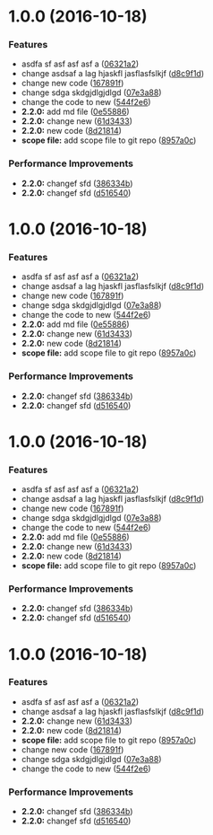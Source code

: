 <a name="1.0.0"></a>
# 1.0.0 (2016-10-18)


### Features

* asdfa sf asf asf asf a ([06321a2](https://github.com/andy521zhufuli/testGit/commit/06321a2))
* change asdsaf a lag hjaskfl jasflasfslkjf ([d8c9f1d](https://github.com/andy521zhufuli/testGit/commit/d8c9f1d))
* change new code ([167891f](https://github.com/andy521zhufuli/testGit/commit/167891f))
* change sdga skdgjdlgjdlgd ([07e3a88](https://github.com/andy521zhufuli/testGit/commit/07e3a88))
* change the code to new ([544f2e6](https://github.com/andy521zhufuli/testGit/commit/544f2e6))
* **2.2.0:** add md file ([0e55886](https://github.com/andy521zhufuli/testGit/commit/0e55886))
* **2.2.0:** change new ([61d3433](https://github.com/andy521zhufuli/testGit/commit/61d3433))
* **2.2.0:** new code ([8d21814](https://github.com/andy521zhufuli/testGit/commit/8d21814))
* **scope file:** add scope file to git repo ([8957a0c](https://github.com/andy521zhufuli/testGit/commit/8957a0c))


### Performance Improvements

* **2.2.0:** changef sfd ([386334b](https://github.com/andy521zhufuli/testGit/commit/386334b))
* **2.2.0:** changef sfd ([d516540](https://github.com/andy521zhufuli/testGit/commit/d516540))



<a name="1.0.0"></a>
# 1.0.0 (2016-10-18)


### Features

* asdfa sf asf asf asf a ([06321a2](https://github.com/andy521zhufuli/testGit/commit/06321a2))
* change asdsaf a lag hjaskfl jasflasfslkjf ([d8c9f1d](https://github.com/andy521zhufuli/testGit/commit/d8c9f1d))
* change new code ([167891f](https://github.com/andy521zhufuli/testGit/commit/167891f))
* change sdga skdgjdlgjdlgd ([07e3a88](https://github.com/andy521zhufuli/testGit/commit/07e3a88))
* change the code to new ([544f2e6](https://github.com/andy521zhufuli/testGit/commit/544f2e6))
* **2.2.0:** add md file ([0e55886](https://github.com/andy521zhufuli/testGit/commit/0e55886))
* **2.2.0:** change new ([61d3433](https://github.com/andy521zhufuli/testGit/commit/61d3433))
* **2.2.0:** new code ([8d21814](https://github.com/andy521zhufuli/testGit/commit/8d21814))
* **scope file:** add scope file to git repo ([8957a0c](https://github.com/andy521zhufuli/testGit/commit/8957a0c))


### Performance Improvements

* **2.2.0:** changef sfd ([386334b](https://github.com/andy521zhufuli/testGit/commit/386334b))
* **2.2.0:** changef sfd ([d516540](https://github.com/andy521zhufuli/testGit/commit/d516540))



<a name="1.0.0"></a>
# 1.0.0 (2016-10-18)


### Features

* asdfa sf asf asf asf a ([06321a2](https://github.com/andy521zhufuli/testGit/commit/06321a2))
* change asdsaf a lag hjaskfl jasflasfslkjf ([d8c9f1d](https://github.com/andy521zhufuli/testGit/commit/d8c9f1d))
* change new code ([167891f](https://github.com/andy521zhufuli/testGit/commit/167891f))
* change sdga skdgjdlgjdlgd ([07e3a88](https://github.com/andy521zhufuli/testGit/commit/07e3a88))
* change the code to new ([544f2e6](https://github.com/andy521zhufuli/testGit/commit/544f2e6))
* **2.2.0:** add md file ([0e55886](https://github.com/andy521zhufuli/testGit/commit/0e55886))
* **2.2.0:** change new ([61d3433](https://github.com/andy521zhufuli/testGit/commit/61d3433))
* **2.2.0:** new code ([8d21814](https://github.com/andy521zhufuli/testGit/commit/8d21814))
* **scope file:** add scope file to git repo ([8957a0c](https://github.com/andy521zhufuli/testGit/commit/8957a0c))


### Performance Improvements

* **2.2.0:** changef sfd ([386334b](https://github.com/andy521zhufuli/testGit/commit/386334b))
* **2.2.0:** changef sfd ([d516540](https://github.com/andy521zhufuli/testGit/commit/d516540))



<a name="1.0.0"></a>
# 1.0.0 (2016-10-18)


### Features

* asdfa sf asf asf asf a ([06321a2](https://github.com/andy521zhufuli/testGit/commit/06321a2))
* change asdsaf a lag hjaskfl jasflasfslkjf ([d8c9f1d](https://github.com/andy521zhufuli/testGit/commit/d8c9f1d))
* **2.2.0:** change new ([61d3433](https://github.com/andy521zhufuli/testGit/commit/61d3433))
* **2.2.0:** new code ([8d21814](https://github.com/andy521zhufuli/testGit/commit/8d21814))
* **scope file:** add scope file to git repo ([8957a0c](https://github.com/andy521zhufuli/testGit/commit/8957a0c))
* change new code ([167891f](https://github.com/andy521zhufuli/testGit/commit/167891f))
* change sdga skdgjdlgjdlgd ([07e3a88](https://github.com/andy521zhufuli/testGit/commit/07e3a88))
* change the code to new ([544f2e6](https://github.com/andy521zhufuli/testGit/commit/544f2e6))


### Performance Improvements

* **2.2.0:** changef sfd ([386334b](https://github.com/andy521zhufuli/testGit/commit/386334b))
* **2.2.0:** changef sfd ([d516540](https://github.com/andy521zhufuli/testGit/commit/d516540))



